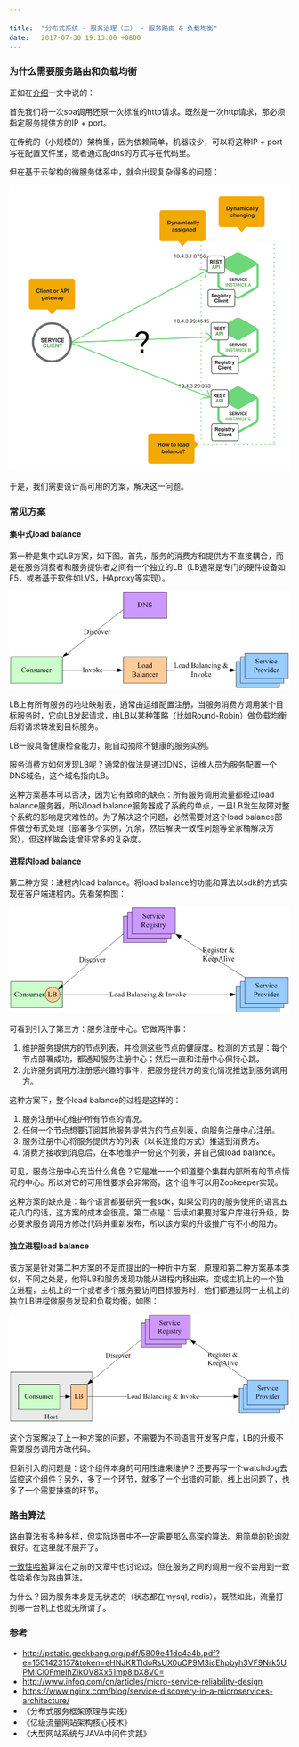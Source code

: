 ```yaml
---

title:  "分布式系统 - 服务治理（二） - 服务路由 & 负载均衡"
date:   2017-07-30 19:13:00 +0800
---
```


### 为什么需要服务路由和负载均衡

正如在[介绍](2017/07/26/distributed-system-00-index.html)一文中说的：

首先我们将一次soa调用还原一次标准的http请求。既然是一次http请求，那必须指定服务提供方的IP + port。

在传统的（小规模的）架构里，因为依赖简单，机器较少，可以将这种IP + port写在配置文件里，或者通过配dns的方式写在代码里。

但在基于云架构的微服务体系中，就会出现复杂得多的问题：

![Alt](/images/load-balance.png)

于是，我们需要设计高可用的方案，解决这一问题。

### 常见方案

#### 集中式load balance

第一种是集中式LB方案，如下图。首先，服务的消费方和提供方不直接耦合，而是在服务消费者和服务提供者之间有一个独立的LB（LB通常是专门的硬件设备如F5，或者基于软件如LVS，HAproxy等实现）。

![Alt](/images/1125000.png)

LB上有所有服务的地址映射表，通常由运维配置注册，当服务消费方调用某个目标服务时，它向LB发起请求，由LB以某种策略（比如Round-Robin）做负载均衡后将请求转发到目标服务。

LB一般具备健康检查能力，能自动摘除不健康的服务实例。

服务消费方如何发现LB呢？通常的做法是通过DNS，运维人员为服务配置一个DNS域名，这个域名指向LB。

这种方案基本可以否决，因为它有致命的缺点：所有服务调用流量都经过load balance服务器，所以load balance服务器成了系统的单点，一旦LB发生故障对整个系统的影响是灾难性的。为了解决这个问题，必然需要对这个load balance部件做分布式处理（部署多个实例，冗余，然后解决一致性问题等全家桶解决方案），但这样做会徒增非常多的复杂度。

#### 进程内load balance

第二种方案：进程内load balance。将load balance的功能和算法以sdk的方式实现在客户端进程内。先看架构图：

![Alt](/images/1125001.png)

可看到引入了第三方：服务注册中心。它做两件事：

1. 维护服务提供方的节点列表，并检测这些节点的健康度。检测的方式是：每个节点部署成功，都通知服务注册中心；然后一直和注册中心保持心跳。
2. 允许服务调用方注册感兴趣的事件，把服务提供方的变化情况推送到服务调用方。

这种方案下，整个load balance的过程是这样的：

1. 服务注册中心维护所有节点的情况。
2. 任何一个节点想要订阅其他服务提供方的节点列表，向服务注册中心注册。
3. 服务注册中心将服务提供方的列表（以长连接的方式）推送到消费方。
4. 消费方接收到消息后，在本地维护一份这个列表，并自己做load balance。

可见，服务注册中心充当什么角色？它是唯一一个知道整个集群内部所有的节点情况的中心。所以对它的可用性要求会非常高，这个组件可以用Zookeeper实现。

这种方案的缺点是：每个语言都要研究一套sdk，如果公司内的服务使用的语言五花八门的话，这方案的成本会很高。第二点是：后续如果要对客户库进行升级，势必要求服务调用方修改代码并重新发布，所以该方案的升级推广有不小的阻力。

#### 独立进程load balance

该方案是针对第二种方案的不足而提出的一种折中方案，原理和第二种方案基本类似，不同之处是，他将LB和服务发现功能从进程内移出来，变成主机上的一个独立进程，主机上的一个或者多个服务要访问目标服务时，他们都通过同一主机上的独立LB进程做服务发现和负载均衡。如图：

![Alt](/images/1125002.png)

这个方案解决了上一种方案的问题，不需要为不同语言开发客户库，LB的升级不需要服务调用方改代码。

但新引入的问题是：这个组件本身的可用性谁来维护？还要再写一个watchdog去监控这个组件？另外，多了一个环节，就多了一个出错的可能，线上出问题了，也多了一个需要排查的环节。

### 路由算法

路由算法有多种多样，但实际场景中不一定需要那么高深的算法。用简单的轮询就很好。在这里就不展开了。

[一致性哈希](/2016/07/04/consistent-hashing.html)算法在之前的文章中也讨论过，但在服务之间的调用一般不会用到一致性哈希作为路由算法。

为什么？因为服务本身是无状态的（状态都在mysql, redis），既然如此，流量打到哪一台机上也就无所谓了。

### 参考

- http://pstatic.geekbang.org/pdf/5809e41dc4a4b.pdf?e=1501423157&token=eHNJKRTldoRsUX0uCP9M3icEhpbyh3VF9Nrk5UPM:Cl0FmeIhZikOV8Xx51mp8ibX8V0=
- http://www.infoq.com/cn/articles/micro-service-reliability-design
- https://www.nginx.com/blog/service-discovery-in-a-microservices-architecture/
- 《分布式服务框架原理与实践》
- 《亿级流量网站架构核心技术》
- 《大型网站系统与JAVA中间件实践》

